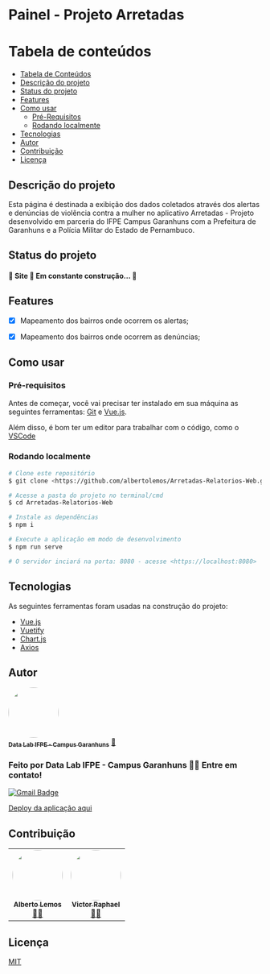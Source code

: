 # Painel - Projeto Arretadas

Tabela de conteúdos
=================
<!--ts-->
   * [Tabela de Conteúdos](#tabela-de-conteúdos)
   * [Descrição do projeto](#descrição-do-projeto)
   * [Status do projeto](#status-do-projeto)
   * [Features](#features)
   * [Como usar](#como-usar)
      * [Pré-Requisitos](#pré-requisitos)
      * [Rodando localmente](#rodando-localmente)
   * [Tecnologias](#tecnologias)
   * [Autor](#autor)
   * [Contribuição](#contribuição)
   * [Licença](#licença)
<!--te-->

## Descrição do projeto

<p>Esta página é destinada a exibição dos dados coletados através dos alertas e denúncias de violência contra a mulher no aplicativo Arretadas - Projeto desenvolvido em parceria do IFPE Campus Garanhuns com a Prefeitura de Garanhuns e a Polícia Militar do Estado de Pernambuco.</p>


## Status do projeto

<h4> 🚧  Site 🚀 Em constante construção...  🚧 </h4>


## Features

- [x] Mapeamento dos bairros onde ocorrem os alertas;
- [x] Mapeamento dos bairros onde ocorrem as denúncias;


## Como usar

### Pré-requisitos

Antes de começar, você vai precisar ter instalado em sua máquina as seguintes ferramentas:
[Git](https://git-scm.com) e [Vue.js](https://vuejs.org/). 

Além disso, é bom ter um editor para trabalhar com o código, como o [VSCode](https://code.visualstudio.com/)


### Rodando localmente

```bash
# Clone este repositório
$ git clone <https://github.com/albertolemos/Arretadas-Relatorios-Web.git>

# Acesse a pasta do projeto no terminal/cmd
$ cd Arretadas-Relatorios-Web

# Instale as dependências
$ npm i

# Execute a aplicação em modo de desenvolvimento
$ npm run serve

# O servidor inciará na porta: 8080 - acesse <https://localhost:8080>
```


## Tecnologias

As seguintes ferramentas foram usadas na construção do projeto:

- [Vue.js](https://vuejs.org/)
- [Vuetify](https://vuetifyjs.com/)
- [Chart.js](https://www.chartjs.org/)
- [Axios](https://axios-http.com/)


## Autor

<a href="https://github.com/DataLabIFPE">
 <img style="border-radius: 50%;" src="https://avatars.githubusercontent.com/u/59116622?v=4" width="100px;" alt=""/>
 <br />
 <sub><b>Data Lab IFPE - Campus Garanhuns</b></sub></a> <a href="https://github.com/DataLabIFPE" title="Data Lab">🚀</a>


### Feito por Data Lab IFPE - Campus Garanhuns 👋🏽 Entre em contato!

[![Gmail Badge](https://img.shields.io/badge/-arretadasapp@gmail.com-c14438?style=flat-square&logo=Gmail&logoColor=white&link=mailto:arretadasapp@gmail.com)](mailto:arretadasapp@gmail.com)

<a href="https://arretadas.vercel.app/"> Deploy da aplicação aqui </a>

## Contribuição

<table>
  <tr>
    <td align="center"><a href="https://github.com/albertolemos"><img style="border-radius: 50%;" src="https://avatars.githubusercontent.com/u/51492348?v=4" width="100px;"           alt=""/><br /><sub><b>Alberto Lemos</b></sub></a><br /><a href="https://github.com/albertolemos" title="Alberto Lemos">👨‍🚀</a>
    </td>
    <td align="center"><a href="https://github.com/victoorraphael"><img style="border-radius: 50%;" src="https://avatars.githubusercontent.com/u/56162733?v=4" width="100px;"           alt=""/><br /><sub><b>Victor Raphael</b></sub></a><br /><a href="https://github.com/victoorraphael" title="Victor Raphael">👨‍🚀</a>
    </td>
  </tr>
</table>


## Licença

[MIT](LICENSE)
